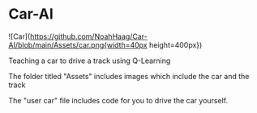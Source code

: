 # Car-AI

![Car](https://github.com/NoahHaag/Car-AI/blob/main/Assets/car.png{width=40px height=400px})

Teaching a car to drive a track using Q-Learning

The folder titled "Assets" includes images which include the car and the track

The "user car" file includes code for you to drive the car yourself.

